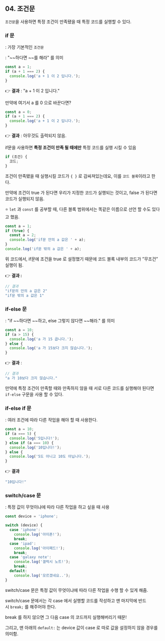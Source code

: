## 04. 조건문
`조건문`을 사용하면 특정 조건이 만족됐을 때 특정 코드를 실행할 수 있다.

### **if 문**

: 가장 기본적인 `조건문`

: "~~하다면 ~~를 해라" 를 의미

```jsx
const a = 1;
if (a + 1 === 2) {
  console.log('a + 1 이 2 입니다.');
}
```

👉 **결과** : "a + 1 이 2 입니다."

만약에 여기서 a 를 0 으로 바꾼다면?

```jsx
const a = 0;
if (a + 1 === 2) {
  console.log('a + 1 이 2 입니다.');
}
```

👉 **결과** : 아무것도 출력되지 않음.

if문을 사용하면 **특정 조건이 만족 될 때에만** 특정 코드를 실행 시킬 수 있음

```jsx
if (조건) {
  코드;
}
```

조건이 만족됐을 때 실행시킬 코드가 `{ }` 로 감싸져있는데요, 이를 `코드 블록`이라고 한다.

만약에 조건이 true 가 된다면 우리가 지정한 코드가 실행되는 것이고, false 가 된다면 코드가 실행되지 않음.

⭐️ `let` 과 `const` 를 공부할 때, 다른 블록 범위에서는 똑같은 이름으로 선언 할 수도 있다고 했음.

```jsx
const a = 1;
if (true) {
  const a = 2;
  console.log('if문 안의 a 값은 ' + a);
}
console.log('if문 밖의 a 값은 ' + a);
```

위 코드에서, if문에 조건을 true 로 설정했기 때문에 코드 블록 내부의 코드가  ”무조건” 실행이 됨.

👉 **결과 :**

```jsx
// 결과
"if문의 안의 a 값은 2"
"if문 밖의 a 값은 1"
```

### **if-else 문**

: "if ~~하다면 ~~하고, else 그렇지 않다면 ~~해라." 를 의미

```jsx
const a = 10;
if (a > 15) {
  console.log('a 가 15 큽니다.');
} else {
  console.log('a 가 15보다 크지 않습니다.');
}
```

👉 **결과** :

```jsx
// 결과
"a 가 10보다 크지 않습니다."
```

만약에 특정 조건이 만족할 때와 만족하지 않을 때 서로 다른 코드를 실행해야 된다면 `if-else` 구문을 사용 할 수 있다.

### **if-else if 문**

: 여러 조건에 따라 다른 작업을 해야 할 때 사용한다.

```jsx
const a = 10;
if (a === 5) {
  console.log('5입니다!');
} else if (a === 10) {
  console.log('10입니다!');
} else {
  console.log('5도 아니고 10도 아닙니다.');
}
```

👉 **결과** 

```jsx
"10입니다!"
```

### **switch/case 문**

: 특정 값이 무엇이냐에 따라 다른 작업을 하고 싶을 때 사용

```jsx
const device = 'iphone';

switch (device) {
  case 'iphone':
    console.log('아이폰!');
    break;
  case 'ipad':
    console.log('아이패드!');
    break;
  case 'galaxy note':
    console.log('갤럭시 노트!');
    break;
  default:
    console.log('모르겠네요..');
}
```

switch/case 문은 특정 값이 무엇이냐에 따라 다른 작업을 수행 할 수 있게 해줌.

switch/case 문에서는 각 case 에서 실행할 코드를 작성하고 맨 마지막에 반드시 `break;` 를 해주어야 한다.

break 를 하지 않으면 그 다음 case 의 코드까지 실행해버리기 때문!

그리고, 맨 아래의 `default:` 는 device 값이 case 로 따로 값을 설정하지 않을 경우를 의미함.
